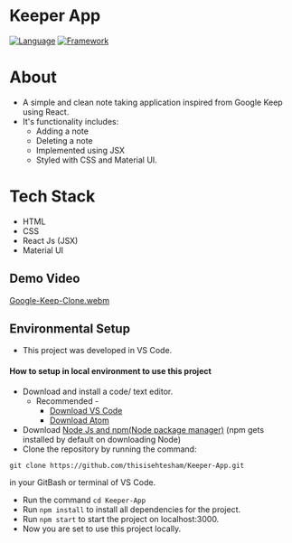 # Keeper App
[![Language](https://img.shields.io/badge/Language-Javascript-blue.svg?style=flat)](https://www.javascript.com/)
[![Framework](https://img.shields.io/badge/Framework-Reactjs-brightgreen.svg?style=flat)](https://reactjs.org/)
# About
- A simple and clean note taking application inspired from Google Keep using React.
- It's functionality includes:
  - Adding a note
  - Deleting a note 
  - Implemented using JSX
  - Styled with CSS and Material UI.
# Tech Stack
- HTML
- CSS
- React Js (JSX)
- Material UI
## Demo Video
[Google-Keep-Clone.webm](https://user-images.githubusercontent.com/94623032/179485794-b4bc935e-2071-4d66-bd75-a3377c48d9fb.webm)
## Environmental Setup
- This project was developed in VS Code.
#### How to setup in local environment to use this project
- Download and install a code/ text editor.
  - Recommended -
    - [Download VS Code](https://code.visualstudio.com/download)
    - [Download Atom](https://atom.io/)
- Download [Node Js and npm(Node package manager)](https://nodejs.org/en/) (npm gets installed by default on downloading Node)
- Clone the repository by running the command:
```
git clone https://github.com/thisisehtesham/Keeper-App.git
```
in your GitBash or terminal of VS Code.
- Run the command `cd Keeper-App`
- Run `npm install` to install all dependencies for the project.
- Run `npm start` to start the project on localhost:3000.
- Now you are set to use this project locally.
